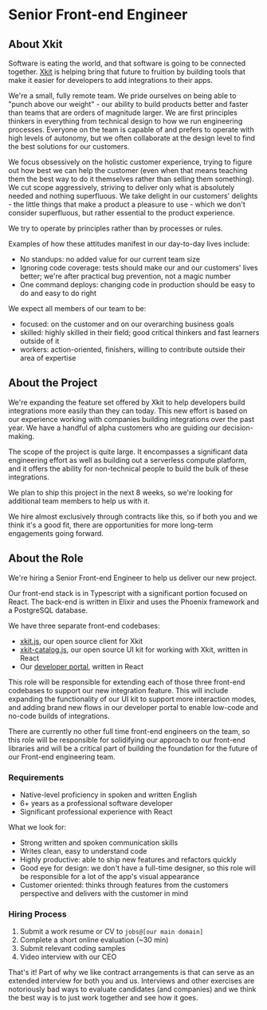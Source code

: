 # Senior Front-end Engineer

## About Xkit

Software is eating the world, and that software is going to be connected together. [Xkit](https://xkit.co) is helping bring that future to fruition by building tools that make it easier for developers to add integrations to their apps.

We're a small, fully remote team. We pride ourselves on being able to "punch above our weight" - our ability to build products better and faster than teams that are orders of magnitude larger. We are first principles thinkers in everything from technical design to how we run engineering processes. Everyone on the team is capable of and prefers to operate with high levels of autonomy, but we often collaborate at the design level to find the best solutions for our customers.

We focus obsessively on the holistic customer experience, trying to figure out how best we can help the customer (even when that means teaching them the best way to do it themselves rather than selling them something). We cut scope aggressively, striving to deliver only what is absolutely needed and nothing superfluous. We take delight in our customers' delights - the little things that make a product a pleasure to use - which we don't consider superfluous, but rather essential to the product experience.

We try to operate by principles rather than by processes or rules.

Examples of how these attitudes manifest in our day-to-day lives include:
- No standups: no added value for our current team size
- Ignoring code coverage: tests should make our and our customers' lives better; we're after practical bug prevention, not a magic number
- One command deploys: changing code in production should be easy to do and easy to do right

We expect all members of our team to be:
- focused: on the customer and on our overarching business goals
- skilled: highly skilled in their field; good critical thinkers and fast learners outside of it
- workers: action-oriented, finishers, willing to contribute outside their area of expertise

## About the Project

We're expanding the feature set offered by Xkit to help developers build integrations more easily than they can today. This new effort is based on our experience working with companies building integrations over the past year. We have a handful of alpha customers who are guiding our decision-making.

The scope of the project is quite large. It encompasses a significant data engineering effort as well as building out a serverless compute platform, and it offers the ability for non-technical people to build the bulk of these integrations.

We plan to ship this project in the next 8 weeks, so we're looking for additional team members to help us with it.

We hire almost exclusively through contracts like this, so if both you and we think it's a good fit, there are opportunities for more long-term engagements going forward.

## About the Role

We're hiring a Senior Front-end Engineer to help us deliver our new project.

Our front-end stack is in Typescript with a significant portion focused on React. The back-end is written in Elixir and uses the Phoenix framework and a PostgreSQL database.

We have three separate front-end codebases:
- [xkit.js](https://github.com/xkit-co/xkit.js), our open source client for Xkit
- [xkit-catalog.js](https://github.com/xkit-co/xkit-catalog.js), our open source UI kit for working with Xkit, written in React
- Our [developer portal](https://app.xkit.co), written in React

This role will be responsible for extending each of those three front-end codebases to support our new integration feature. This will include expanding the functionality of our UI kit to support more interaction modes, and adding brand new flows in our developer portal to enable low-code and no-code builds of integrations.

There are currently no other full time front-end engineers on the team, so this role will be responsible for solidifying our approach to our front-end libraries and will be a critical part of building the foundation for the future of our Front-end engineering team.

### Requirements

- Native-level proficiency in spoken and written English
- 6+ years as a professional software developer
- Significant professional experience with React


What we look for:
- Strong written and spoken communication skills
- Writes clean, easy to understand code
- Highly productive: able to ship new features and refactors quickly
- Good eye for design: we don't have a full-time designer, so this role will be responsible for a lot of the app's visual appearance
- Customer oriented: thinks through features from the customers perspective and delivers with the customer in mind


### Hiring Process

1. Submit a work resume or CV to `jobs@[our main domain]`
2. Complete a short online evaluation (~30 min)
3. Submit relevant coding samples
4. Video interview with our CEO

That's it! Part of why we like contract arrangements is that can serve as an extended interview for both you and us. Interviews and other exercises are notoriously bad ways to evaluate candidates (and companies) and we think the best way is to just work together and see how it goes.
